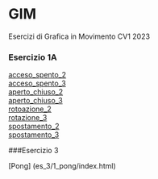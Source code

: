 # GIM
Esercizi di Grafica in Movimento CV1 2023

### Esercizio 1A

[acceso_spento_2](es_1A/acceso_spento_2.html)  
[acceso_spento_3](es_1A/acceso_spento_3.html)   
[aperto_chiuso_2](es_1A/aperto_chiuso_2.html)  
[aperto_chiuso_3](es_1A/aperto_chiuso_3.html)  
[rotoazione_2](es_1A/rotazione_2.html)  
[rotazione_3](es_1A/rotazione_3.html)  
[spostamento_2](es_1A/spostamento_2.html)  
[spostamento_3](es_1A/spostamento_3.html)  

###Esercizio 3 

[Pong] (es_3/1_pong/index.html)

